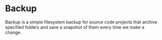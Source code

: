 # Backup

Backup is a simple filesystem backup for source code projects that archive specified
folders and save a snapshot of them every time we make a change.

